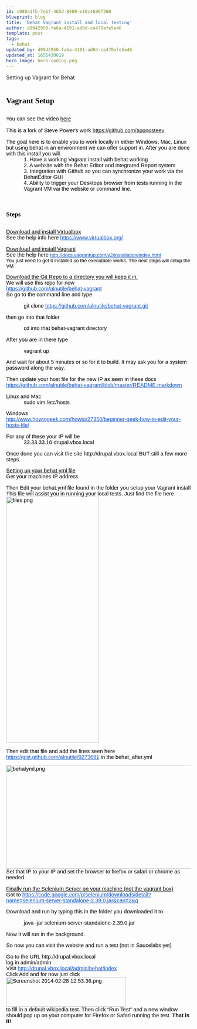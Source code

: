 ```yaml
---
id: c980a1fb-7ebf-465d-8489-e10c4696f300
blueprint: blog
title: 'Behat Vagrant install and local testing'
author: d9942950-fa6a-4191-ad8d-ce470afe5a46
template: post
tags:
  - behat
updated_by: d9942950-fa6a-4191-ad8d-ce470afe5a46
updated_at: 1655430619
hero_image: hero-coding.png
---
```

<div id="header">Setting up Vagrant for Behat</div>

<div id="contents">
<style type="text/css">ol.lst-kix_xa82982e1krb-7.start{counter-reset:lst-ctn-kix_xa82982e1krb-7 0}.lst-kix_xa82982e1krb-4>li{counter-increment:lst-ctn-kix_xa82982e1krb-4}ol.lst-kix_xa82982e1krb-5.start{counter-reset:lst-ctn-kix_xa82982e1krb-5 0}.lst-kix_xa82982e1krb-1>li:before{content:"" counter(lst-ctn-kix_xa82982e1krb-1,lower-latin) ". "}.lst-kix_xa82982e1krb-0>li{counter-increment:lst-ctn-kix_xa82982e1krb-0}.lst-kix_xa82982e1krb-3>li:before{content:"" counter(lst-ctn-kix_xa82982e1krb-3,decimal) ". "}.lst-kix_xa82982e1krb-3>li{counter-increment:lst-ctn-kix_xa82982e1krb-3}ol.lst-kix_xa82982e1krb-8{list-style-type:none}ol.lst-kix_xa82982e1krb-0.start{counter-reset:lst-ctn-kix_xa82982e1krb-0 0}.lst-kix_xa82982e1krb-6>li:before{content:"" counter(lst-ctn-kix_xa82982e1krb-6,decimal) ". "}.lst-kix_xa82982e1krb-4>li:before{content:"" counter(lst-ctn-kix_xa82982e1krb-4,lower-latin) ". "}.lst-kix_xa82982e1krb-1>li{counter-increment:lst-ctn-kix_xa82982e1krb-1}.lst-kix_xa82982e1krb-0>li:before{content:"" counter(lst-ctn-kix_xa82982e1krb-0,decimal) ". "}.lst-kix_xa82982e1krb-7>li:before{content:"" counter(lst-ctn-kix_xa82982e1krb-7,lower-latin) ". "}ol.lst-kix_xa82982e1krb-3.start{counter-reset:lst-ctn-kix_xa82982e1krb-3 0}ol.lst-kix_xa82982e1krb-6.start{counter-reset:lst-ctn-kix_xa82982e1krb-6 0}ol.lst-kix_xa82982e1krb-1{list-style-type:none}ol.lst-kix_xa82982e1krb-0{list-style-type:none}.lst-kix_xa82982e1krb-7>li{counter-increment:lst-ctn-kix_xa82982e1krb-7}ol.lst-kix_xa82982e1krb-3{list-style-type:none}ol.lst-kix_xa82982e1krb-2{list-style-type:none}ol.lst-kix_xa82982e1krb-5{list-style-type:none}ol.lst-kix_xa82982e1krb-2.start{counter-reset:lst-ctn-kix_xa82982e1krb-2 0}ol.lst-kix_xa82982e1krb-4{list-style-type:none}ol.lst-kix_xa82982e1krb-4.start{counter-reset:lst-ctn-kix_xa82982e1krb-4 0}ol.lst-kix_xa82982e1krb-7{list-style-type:none}ol.lst-kix_xa82982e1krb-6{list-style-type:none}.lst-kix_xa82982e1krb-6>li{counter-increment:lst-ctn-kix_xa82982e1krb-6}.lst-kix_xa82982e1krb-8>li{counter-increment:lst-ctn-kix_xa82982e1krb-8}.lst-kix_xa82982e1krb-5>li{counter-increment:lst-ctn-kix_xa82982e1krb-5}ol.lst-kix_xa82982e1krb-8.start{counter-reset:lst-ctn-kix_xa82982e1krb-8 0}.lst-kix_xa82982e1krb-5>li:before{content:"" counter(lst-ctn-kix_xa82982e1krb-5,lower-roman) ". "}ol.lst-kix_xa82982e1krb-1.start{counter-reset:lst-ctn-kix_xa82982e1krb-1 0}.lst-kix_xa82982e1krb-8>li:before{content:"" counter(lst-ctn-kix_xa82982e1krb-8,lower-roman) ". "}.lst-kix_xa82982e1krb-2>li{counter-increment:lst-ctn-kix_xa82982e1krb-2}.lst-kix_xa82982e1krb-2>li:before{content:"" counter(lst-ctn-kix_xa82982e1krb-2,lower-roman) ". "}ol{margin:0;padding:0}.c0{widows:2;orphans:2;height:11pt;direction:ltr}.c3{widows:2;orphans:2;direction:ltr;margin-left:36pt}.c10{max-width:468pt;background-color:#ffffff;padding:72pt 72pt 72pt 72pt}.c4{widows:2;orphans:2;direction:ltr}.c2{color:#1155cc;text-decoration:underline}.c11{padding-top:10pt;page-break-after:avoid}.c12{margin:0;padding:0}.c6{color:inherit;text-decoration:inherit}.c1{font-weight:bold}.c9{text-decoration:underline}.c13{color:#ff2500}.c8{font-size:10pt}.c5{margin-left:36pt}.c7{padding-left:0pt}.title{widows:2;padding-top:0pt;line-height:1.15;orphans:2;text-align:left;color:#000000;font-size:21pt;font-family:"Trebuchet MS";padding-bottom:0pt;page-break-after:avoid}.subtitle{widows:2;padding-top:0pt;line-height:1.15;orphans:2;text-align:left;color:#666666;font-style:italic;font-size:13pt;font-family:"Trebuchet MS";padding-bottom:10pt;page-break-after:avoid}li{color:#000000;font-size:11pt;font-family:"Arial"}p{color:#000000;font-size:11pt;margin:0;font-family:"Arial"}h1{widows:2;padding-top:10pt;line-height:1.15;orphans:2;text-align:left;color:#000000;font-size:16pt;font-family:"Trebuchet MS";padding-bottom:0pt;page-break-after:avoid}h2{widows:2;padding-top:10pt;line-height:1.15;orphans:2;text-align:left;color:#000000;font-size:13pt;font-family:"Trebuchet MS";font-weight:bold;padding-bottom:0pt;page-break-after:avoid}h3{widows:2;padding-top:8pt;line-height:1.15;orphans:2;text-align:left;color:#666666;font-size:12pt;font-family:"Trebuchet MS";font-weight:bold;padding-bottom:0pt;page-break-after:avoid}h4{widows:2;padding-top:8pt;line-height:1.15;orphans:2;text-align:left;color:#666666;font-size:11pt;text-decoration:underline;font-family:"Trebuchet MS";padding-bottom:0pt;page-break-after:avoid}h5{widows:2;padding-top:8pt;line-height:1.15;orphans:2;text-align:left;color:#666666;font-size:11pt;font-family:"Trebuchet MS";padding-bottom:0pt;page-break-after:avoid}h6{widows:2;padding-top:8pt;line-height:1.15;orphans:2;text-align:left;color:#666666;font-style:italic;font-size:11pt;font-family:"Trebuchet MS";padding-bottom:0pt;page-break-after:avoid}
</style>
<h1 class="c4 c11"><a name="h.uontp0akbwxs"></a><span>Vagrant Setup </span></h1>

<p class="c0">&nbsp;</p>

<p class="c4"><span>You can see the video <a href="https://www.youtube.com/watch?v=PFRnudS_AVI&amp;feature=youtu.be" target="_blank">here</a></span></p>

<p class="c4">&nbsp;</p>

<p class="c4">This is a fork of Steve Power&#39;s work&nbsp;<a href="https://github.com/appnosteev" target="_blank">https://github.com/appnosteev</a></p>

<p class="c0">&nbsp;</p>

<p class="c4"><span>The goal here is to enable you to work locally in either Windows, Mac, Linux but using behat in an environment we can offer support in. After you are done with this install you will </span></p>

<ol class="c12 lst-kix_xa82982e1krb-0 start" start="1">
	<li class="c3 c7"><span>Have a working Vagrant install with behat working</span></li>
	<li class="c3 c7"><span>A website with the Behat Editor and integrated Report system</span></li>
	<li class="c3 c7"><span>Integration with Github so you can synchronize your work via the BehatEditor GUI</span></li>
	<li class="c3 c7"><span>Ability to trigger your Desktops browser from tests running in the Vagrant VM vai the website or command line.</span></li>
</ol>

<p class="c0">&nbsp;</p>

<h2 class="c4 c11"><a name="h.rfr7f5323aob"></a><span>Steps</span></h2>

<p class="c0">&nbsp;</p>

<p class="c4"><span class="c9">Download and install Virtualbox</span></p>

<p class="c4"><span>See the help info here </span><span class="c2"><a class="c6" href="https://www.virtualbox.org/">https://www.virtualbox.org/</a></span></p>

<p class="c0">&nbsp;</p>

<p class="c4"><span class="c9">Download and install Vagrant</span></p>

<p class="c4"><span>See the help here </span><span class="c2 c8"><a class="c6" href="http://docs.vagrantup.com/v2/installation/index.html">http://docs.vagrantup.com/v2/installation/index.html</a></span></p>

<p class="c4"><span class="c8">You just need to get it installed so the executable works. The next steps will setup the VM</span></p>

<p class="c0">&nbsp;</p>

<p class="c4"><span class="c9">Download the Git Repo to a directory you will keep it in.</span></p>

<p class="c4"><span>We will use this repo for now</span></p>

<p class="c4"><span class="c2"><a class="c6" href="https://github.com/alnutile/behat-vagrant">https://github.com/alnutile/behat-vagrant</a></span></p>

<p class="c4"><span>So go to the command line and type </span></p>

<p class="c0">&nbsp;</p>

<p class="c3"><span>git clone </span><span class="c2"><a class="c6" href="https://github.com/alnutile/behat-vagrant.git">https://github.com/alnutile/behat-vagrant.git</a></span></p>

<p class="c0">&nbsp;</p>

<p class="c4"><span>then go into that folder</span></p>

<p class="c0">&nbsp;</p>

<p class="c3"><span>cd into that behat-vagrant directory</span></p>

<p class="c0">&nbsp;</p>

<p class="c4"><span>After you are in there type</span></p>

<p class="c0">&nbsp;</p>

<p class="c3"><span>vagrant up</span></p>

<p class="c0">&nbsp;</p>

<p class="c4"><span>And wait for about 5 minutes or so for it to build. It may ask you for a system password along the way.</span></p>

<p class="c0">&nbsp;</p>

<p class="c4"><span>Then update your host file for the new IP as seen in these docs</span></p>

<p class="c4"><span class="c2"><a class="c6" href="https://github.com/alnutile/behat-vagrant/blob/master/README.markdown">https://github.com/alnutile/behat-vagrant/blob/master/README.markdown</a></span></p>

<p class="c0">&nbsp;</p>

<p class="c4"><span>Linux and Mac</span></p>

<p class="c3"><span>sudo vim /etc/hosts</span></p>

<p class="c0 c5">&nbsp;</p>

<p class="c4"><span>Windows</span></p>

<p class="c4"><span class="c2"><a class="c6" href="http://www.howtogeek.com/howto/27350/beginner-geek-how-to-edit-your-hosts-file/">http://www.howtogeek.com/howto/27350/beginner-geek-how-to-edit-your-hosts-file/</a></span></p>

<p class="c0">&nbsp;</p>

<p class="c4"><span>For any of these your IP will be </span></p>

<p class="c3"><span>33.33.33.10 drupal.vbox.local </span></p>

<p class="c0">&nbsp;</p>

<p class="c4"><span>Once done you can visit the site http://drupal.vbox.local BUT still a few more steps.</span></p>

<p class="c0">&nbsp;</p>

<p class="c4"><span class="c9">Setting up your behat.yml file</span></p>

<p class="c4"><span>Get your machines IP address</span></p>

<p class="c0">&nbsp;</p>

<p class="c4"><span>Then Edit your behat.yml file found in the folder you setup your Vagrant install</span></p>

<p class="c4"><span>This file will assist you in running your local tests. Just find the file here </span></p>

<p class="c4"><img alt="files.png" height="671" src="https://docs.google.com/document/d/1AsLmknwkSv5nheziaf6xlSPDxTHy1WbCWKvVw2IP5WU/pubimage?id=1AsLmknwkSv5nheziaf6xlSPDxTHy1WbCWKvVw2IP5WU&amp;image_id=150JDHws1xI58bXJWPOw3-VkNgJhKCRTsjjsu6g" width="253" /></p>

<p class="c0">&nbsp;</p>

<p class="c4"><span>Then edit that file and add the lines seen here </span><span class="c2"><a class="c6" href="https://gist.github.com/alnutile/9273691">https://gist.github.com/alnutile/9273691</a></span><span> in the behat_after.yml</span></p>

<p class="c0">&nbsp;</p>

<p class="c4"><img alt="behatyml.png" src="https://docs.google.com/document/d/1AsLmknwkSv5nheziaf6xlSPDxTHy1WbCWKvVw2IP5WU/pubimage?id=1AsLmknwkSv5nheziaf6xlSPDxTHy1WbCWKvVw2IP5WU&amp;image_id=13Pm1_dRpDjDXOm9Sz-l2ReRoML5UA_q6jdNvHA" style="width: 624px; height: 282px;" /></p>

<p class="c4"><span>Set that IP to your IP and set the browser to firefox or safari or chrome as needed.</span></p>

<p class="c0">&nbsp;</p>

<p class="c4"><span class="c9">Finally run the Selenium Server on your machine (not the vagrant box)</span></p>

<p class="c4"><span>Got to </span><span class="c2"><a class="c6" href="https://code.google.com/p/selenium/downloads/detail?name=selenium-server-standalone-2.39.0.jar&amp;can=2&amp;q">https://code.google.com/p/selenium/downloads/detail?name=selenium-server-standalone-2.39.0.jar&amp;can=2&amp;q</a></span></p>

<p class="c0">&nbsp;</p>

<p class="c4"><span>Download and run by typing this in the folder you downloaded it to</span></p>

<p class="c0">&nbsp;</p>

<p class="c3"><span>java -jar selenium-server-standalone-2.39.0.jar</span></p>

<p class="c0">&nbsp;</p>

<p class="c4"><span>Now it will run in the background.</span></p>

<p class="c0">&nbsp;</p>

<p class="c4"><span>So now you can visit the website and run a test (not in Saucelabs yet)</span></p>

<p class="c0">&nbsp;</p>

<p class="c4"><span>Go to the URL http://drupal.vbox.local </span></p>

<p class="c4"><span>log in admin/admin</span></p>

<p class="c4"><span>Visit </span><span class="c2"><a class="c6" href="http://drupal.vbox.local/admin/behat/index">http://drupal.vbox.local/admin/behat/index</a></span></p>

<p class="c4"><span>Click Add and for now just click </span></p>

<p class="c4"><img alt="Screenshot 2014-02-28 12.53.36.png" src="https://docs.google.com/document/d/1AsLmknwkSv5nheziaf6xlSPDxTHy1WbCWKvVw2IP5WU/pubimage?id=1AsLmknwkSv5nheziaf6xlSPDxTHy1WbCWKvVw2IP5WU&amp;image_id=1k_XWw4ve8KwIqJJ8zBsRnz-kR5hZzB6X1GD8gA" style="width: 327px; height: 80px;" /></p>

<p class="c4"><span>to fill in a default wikipedia test. Then click &ldquo;Run Test&rdquo; and a new window should pop up on your computer for Firefox or Safari running the test. </span><span class="c1">That is it!</span></p>
</div>
